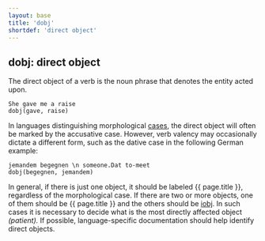 ```yaml
---
layout: base
title: 'dobj'
shortdef: 'direct object'
---
```


## dobj: direct object

The direct object of a verb is the noun phrase that denotes the entity acted upon.

~~~ sdparse
She gave me a raise
dobj(gave, raise)
~~~

In languages distinguishing morphological <a href="../ud-feat/Case.html">cases</a>, the direct object will often be marked by the accusative case. However, verb valency may occasionally dictate a different form, such as the dative case in the following German example:

~~~ sdparse
jemandem begegnen \n someone.Dat to-meet
dobj(begegnen, jemandem)
~~~

In general, if there is just one object, it should be labeled {{ page.title }}, regardless of the morphological case. If there are two or more objects, one of them should be {{ page.title }} and the others should be [iobj](). In such cases it is necessary to decide what is the most directly affected object _(patient)._ If possible, language-specific documentation should help identify direct objects.
